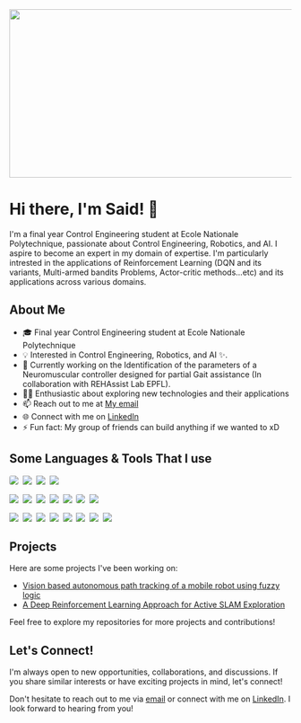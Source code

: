 <!-- ### Hi there 👋 -->

<!--
**SaidGuerazem/SaidGuerazem** is a ✨ _special_ ✨ repository because its `README.md` (this file) appears on your GitHub profile.

Here are some ideas to get you started:

- 🔭 I’m currently working on ...
- 🌱 I’m currently learning ...
- 👯 I’m looking to collaborate on ...
- 🤔 I’m looking for help with ...
- 💬 Ask me about ...
- 📫 How to reach me: ...
- 😄 Pronouns: ...
- ⚡ Fun fact: ...
-->

<div align="center">
  <img src="https://media.giphy.com/media/dWesBcTLavkZuG35MI/giphy.gif" width="600" height="300"/>
</div>

# Hi there, I'm Said! 👋




I'm a final year Control Engineering student at Ecole Nationale Polytechnique, passionate about Control Engineering, Robotics, and AI. I aspire to become an expert in my domain of expertise.  I'm particularly intrested in the applications of  Reinforcement Learning (DQN and its variants, Multi-armed bandits Problems, Actor-critic methods...etc) and its applications across various domains.

## About Me

- 🎓 Final year Control Engineering student at Ecole Nationale Polytechnique
- 💡 Interested in Control Engineering, Robotics, and AI ✨.
- 🌱 Currently working on the Identification of the parameters of a Neuromuscular controller designed for partial Gait assistance (In collaboration with REHAssist Lab EPFL).
- 👨‍💻 Enthusiastic about exploring new technologies and their applications
- 📫 Reach out to me at [My email](mailto:said.guerazem@g.enp.edu.dz)
- 🌐 Connect with me on [LinkedIn](https://www.linkedin.com/in/said-guerazem/)
- ⚡ Fun fact: My group of friends can build anything if we wanted to xD

## Some Languages & Tools That I use

<img src="https://img.shields.io/badge/Python-3776AB?style=for-the-badge&logo=python&logoColor=white" style="border-radius: 20%;">&nbsp;
<img src="https://img.shields.io/badge/C-00599C?style=for-the-badge&logo=c&logoColor=white">&nbsp;
<img src="https://img.shields.io/badge/-Matlab-orange?style=for-the-badge&logo=mathworks&logoColor=white">&nbsp;
<img src="https://img.shields.io/badge/-Simulink-blue?style=for-the-badge&logo=mathworks&logoColor=white">&nbsp;


<img src="https://img.shields.io/badge/numpy-%23013243.svg?style=for-the-badge&logo=numpy&logoColor=white">&nbsp;
<img src="https://img.shields.io/badge/pandas-%23150458.svg?style=for-the-badge&logo=pandas&logoColor=white">&nbsp;
<img src="https://img.shields.io/badge/Matplotlib-%23ffffff.svg?style=for-the-badge&logo=Matplotlib&logoColor=black">&nbsp;
<img src="https://img.shields.io/badge/scikit--learn-%23F7931E.svg?style=for-the-badge&logo=scikit-learn&logoColor=white">&nbsp;
<img src="https://img.shields.io/badge/Keras-%23D00000.svg?style=for-the-badge&logo=Keras&logoColor=white">&nbsp;
<img src="https://img.shields.io/badge/TensorFlow-FF6F00?style=for-the-badge&logo=tensorflow&logoColor=white" style="border-radius: 20%;">&nbsp;
<img src="https://img.shields.io/badge/-PyTorch-red?style=for-the-badge&logo=pytorch&logoColor=white">&nbsp;


<img src="https://img.shields.io/badge/Ubuntu-E95420?style=for-the-badge&logo=ubuntu&logoColor=white">&nbsp;
<img src="https://img.shields.io/badge/Visual_Studio_Code-0078D4?style=for-the-badge&logo=visual%20studio%20code&logoColor=white">&nbsp;
<img src="https://img.shields.io/badge/Colab-F9AB00?style=for-the-badge&logo=googlecolab&color=525252">&nbsp;
<img src="https://img.shields.io/badge/GIT-E44C30?style=for-the-badge&logo=git&logoColor=white">&nbsp;
<img src="https://img.shields.io/badge/GitHub-100000?style=for-the-badge&logo=github&logoColor=white">&nbsp;
<img src="https://img.shields.io/badge/Arduino-00979D?style=for-the-badge&logo=Arduino&logoColor=white">&nbsp;
<img src="https://img.shields.io/badge/latex-%23008080.svg?style=for-the-badge&logo=latex&logoColor=white">&nbsp;
<img src="https://img.shields.io/badge/Overleaf-47A141?style=for-the-badge&logo=Overleaf&logoColor=white">&nbsp;




## Projects

Here are some projects I've been working on:

- [Vision based autonomous path tracking of a mobile robot using fuzzy logic](https://github.com/SaidGuerazem/Vision-based-autonomous-path-tracking-of-a-mobile-robot-using-fuzzy-logic)
- [A Deep Reinforcement Learning Approach for Active SLAM Exploration](https://github.com/SaidGuerazem/A-Deep-Reinforcement-Learning-Approach-for-Active-Slam-Exploration)

Feel free to explore my repositories for more projects and contributions! 

## Let's Connect!

I'm always open to new opportunities, collaborations, and discussions. If you share similar interests or have exciting projects in mind, let's connect!

Don't hesitate to reach out to me via [email](mailto:said.guerazem@g.enp.edu.dz) or connect with me on [LinkedIn](https://www.linkedin.com/in/said-guerazem/). I look forward to hearing from you!





